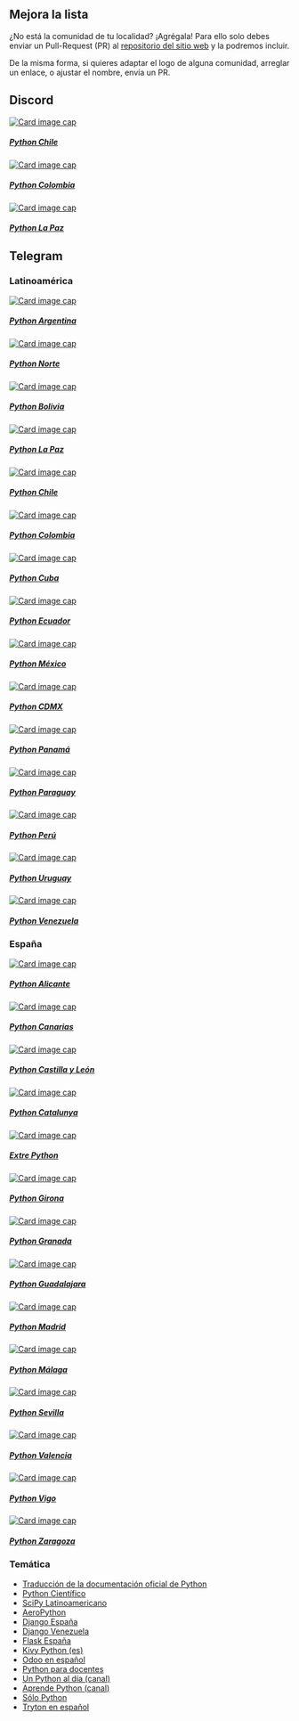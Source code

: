 ## Mejora la lista

¿No está la comunidad de tu localidad? ¡Agrégala!
Para ello solo debes enviar un Pull-Request (PR) al [repositorio del sitio
web](https://github.com/python-discord-es/web)
y la podremos incluir.

De la misma forma, si quieres adaptar el logo de alguna comunidad,
arreglar un enlace, o ajustar el nombre, envía un PR.

## Discord <i class="fa-brands fa-discord"></i>

<div class="row flex">

  <div class="col-sm-12 col-md-6 col-lg-4 col-xl-3">
    <div class="card mb-3">
    <a href="https://discord.gg/dTHMfJvauS" class="stretched-link">
      <img class="card-img-top" src="assets/comunidades/python_chile.jpg" alt="Card image cap">
      <div class="card-body">
        <h5 class="card-title">Python Chile</h5>
      </div>
    </a>
    </div>
  </div>

  <div class="col-sm-12 col-md-6 col-lg-4 col-xl-3">
    <div class="card mb-3">
    <a href="https://discord.gg/MGYQzUaA3S" class="stretched-link">
      <img class="card-img-top" src="assets/comunidades/python_colombia.jpg" alt="Card image cap">
      <div class="card-body">
        <h5 class="card-title">Python Colombia</h5>
      </div>
    </a>
    </div>
  </div>

  <div class="col-sm-12 col-md-6 col-lg-4 col-xl-3">
    <div class="card mb-3">
    <a href="https://discord.gg/Fr2HUqv64P" class="stretched-link">
      <img class="card-img-top" src="assets/comunidades/python_lapaz.jpg" alt="Card image cap">
      <div class="card-body">
        <h5 class="card-title">Python La Paz</h5>
      </div>
    </a>
    </div>
  </div>

</div>

## Telegram <i class="fa-brands fa-telegram"></i>


### Latinoamérica

<div class="row flex">

  <!-- Argentina -->
  <div class="col-sm-12 col-md-6 col-lg-4 col-xl-3">
    <div class="card mb-3">
    <a href="https://t.me/pythonargentina" class="stretched-link">
      <img class="card-img-top" src="assets/comunidades/python_argentina.jpg" alt="Card image cap">
      <div class="card-body">
        <h5 class="card-title">Python Argentina</h5>
      </div>
    </a>
    </div>
  </div>
  <div class="col-sm-12 col-md-6 col-lg-4 col-xl-3">
    <div class="card mb-3">
    <a href="https://t.me/pythonnorte" class="stretched-link">
      <img class="card-img-top" src="assets/comunidades/python_norte.jpg" alt="Card image cap">
      <div class="card-body">
        <h5 class="card-title">Python Norte</h5>
      </div>
    </a>
    </div>
  </div>

  <!-- Bolivia -->
  <div class="col-sm-12 col-md-6 col-lg-4 col-xl-3">
    <div class="card mb-3">
    <a href="https://t.me/PythonBolivia" class="stretched-link">
      <img class="card-img-top" src="assets/comunidades/python_logo.png" alt="Card image cap">
      <div class="card-body">
        <h5 class="card-title">Python Bolivia</h5>
      </div>
    </a>
    </div>
  </div>

  <div class="col-sm-12 col-md-6 col-lg-4 col-xl-3">
    <div class="card mb-3">
    <a href="https://t.me/pythonlapaz" class="stretched-link">
      <img class="card-img-top" src="assets/comunidades/python_lapaz.jpg" alt="Card image cap">
      <div class="card-body">
        <h5 class="card-title">Python La Paz</h5>
      </div>
    </a>
    </div>
  </div>

  <!-- Chile -->
  <div class="col-sm-12 col-md-6 col-lg-4 col-xl-3">
    <div class="card mb-3">
    <a href="https://t.me/PythonChile" class="stretched-link">
      <img class="card-img-top" src="assets/comunidades/python_chile.jpg" alt="Card image cap">
      <div class="card-body">
        <h5 class="card-title">Python Chile</h5>
      </div>
    </a>
    </div>
  </div>
  <!-- Colombia -->
  <div class="col-sm-12 col-md-6 col-lg-4 col-xl-3">
    <div class="card mb-3">
    <a href="https://t.me/pythoncolombia" class="stretched-link">
      <img class="card-img-top" src="assets/comunidades/python_colombia.jpg" alt="Card image cap">
      <div class="card-body">
        <h5 class="card-title">Python Colombia</h5>
      </div>
    </a>
    </div>
  </div>
  <!-- Costa Rica -->
  <!-- Cuba -->
  <div class="col-sm-12 col-md-6 col-lg-4 col-xl-3">
    <div class="card mb-3">
    <a href="https://t.me/pythoncuba" class="stretched-link">
      <img class="card-img-top" src="assets/comunidades/python_cuba.jpg" alt="Card image cap">
      <div class="card-body">
        <h5 class="card-title">Python Cuba</h5>
      </div>
    </a>
    </div>
  </div>
  <!-- Ecuador -->
  <div class="col-sm-12 col-md-6 col-lg-4 col-xl-3">
    <div class="card mb-3">
    <a href="https://t.me/PythonEcuador" class="stretched-link">
      <img class="card-img-top" src="assets/comunidades/python_ecuador.jpg" alt="Card image cap">
      <div class="card-body">
        <h5 class="card-title">Python Ecuador</h5>
      </div>
    </a>
    </div>
  </div>
  <!-- El Salvador -->

  <!-- Guatemala -->

  <!-- Guinea Ecuatorial -->

  <!-- Honduras -->

  <!-- México -->
  <div class="col-sm-12 col-md-6 col-lg-4 col-xl-3">
    <div class="card mb-3">
    <a href="https://t.me/PythonMexico" class="stretched-link">
      <img class="card-img-top" src="assets/comunidades/python_mexico.jpg" alt="Card image cap">
      <div class="card-body">
        <h5 class="card-title">Python México</h5>
      </div>
    </a>
    </div>
  </div>
  <div class="col-sm-12 col-md-6 col-lg-4 col-xl-3">
    <div class="card mb-3">
    <a href="https://t.me/pythonCDMX" class="stretched-link">
      <img class="card-img-top" src="assets/comunidades/python_cdmx.jpg" alt="Card image cap">
      <div class="card-body">
        <h5 class="card-title">Python CDMX</h5>
      </div>
    </a>
    </div>
  </div>

  <!-- Nicaragua -->

  <!-- Panamá -->
  <div class="col-sm-12 col-md-6 col-lg-4 col-xl-3">
    <div class="card mb-3">
    <a href="https://t.me/PythonPanama" class="stretched-link">
      <img class="card-img-top" src="assets/comunidades/python_panama.jpg" alt="Card image cap">
      <div class="card-body">
        <h5 class="card-title">Python Panamá</h5>
      </div>
    </a>
    </div>
  </div>

  <!-- Paraguay -->
  <div class="col-sm-12 col-md-6 col-lg-4 col-xl-3">
    <div class="card mb-3">
    <a href="https://t.me/pythonparaguay" class="stretched-link">
      <img class="card-img-top" src="assets/comunidades/python_paraguay.jpg" alt="Card image cap">
      <div class="card-body">
        <h5 class="card-title">Python Paraguay</h5>
      </div>
    </a>
    </div>
  </div>

  <!-- Perú -->
  <div class="col-sm-12 col-md-6 col-lg-4 col-xl-3">
    <div class="card mb-3">
    <a href="https://t.me/PytonPeru" class="stretched-link">
      <img class="card-img-top" src="assets/comunidades/python_peru.jpg" alt="Card image cap">
      <div class="card-body">
        <h5 class="card-title">Python Perú</h5>
      </div>
    </a>
    </div>
  </div>
  <!-- República Dominicana -->

  <!-- Uruguay -->
  <div class="col-sm-12 col-md-6 col-lg-4 col-xl-3">
    <div class="card mb-3">
    <a href="https://t.me/PythonUruguay" class="stretched-link">
      <img class="card-img-top" src="assets/comunidades/python_logo.png" alt="Card image cap">
      <div class="card-body">
        <h5 class="card-title">Python Uruguay</h5>
      </div>
    </a>
    </div>
  </div>

  <!-- Venezuela -->
  <div class="col-sm-12 col-md-6 col-lg-4 col-xl-3">
    <div class="card mb-3">
    <a href="https://t.me/Python_Venezuela" class="stretched-link">
      <img class="card-img-top" src="assets/comunidades/python_venezuela.jpg" alt="Card image cap">
      <div class="card-body">
        <h5 class="card-title">Python Venezuela</h5>
      </div>
    </a>
    </div>
  </div>

</div>

### España

<div class="row flex">

  <div class="col-sm-12 col-md-6 col-lg-4 col-xl-3">
    <div class="card mb-3">
    <a href="https://t.me/python_alc" class="stretched-link">
      <img class="card-img-top" src="assets/comunidades/python_alicante.jpg" alt="Card image cap">
      <div class="card-body">
        <h5 class="card-title">Python Alicante</h5>
      </div>
    </a>
    </div>
  </div>

  <div class="col-sm-12 col-md-6 col-lg-4 col-xl-3">
    <div class="card mb-3">
    <a href="https://t.me/joinchat/AJ7pmT-X0xZVPgWDIzGA-A" class="stretched-link">
      <img class="card-img-top" src="assets/comunidades/python_canarias.jpg" alt="Card image cap">
      <div class="card-body">
        <h5 class="card-title">Python Canarias</h5>
      </div>
    </a>
    </div>
  </div>

  <div class="col-sm-12 col-md-6 col-lg-4 col-xl-3">
    <div class="card mb-3">
    <a href="https://t.me/PyCyL" class="stretched-link">
      <img class="card-img-top" src="assets/comunidades/python_castillayleon.jpg" alt="Card image cap">
      <div class="card-body">
        <h5 class="card-title">Python Castilla y León</h5>
      </div>
    </a>
    </div>
  </div>

  <div class="col-sm-12 col-md-6 col-lg-4 col-xl-3">
    <div class="card mb-3">
    <a href="https://t.me/pythoncatalunya" class="stretched-link">
      <img class="card-img-top" src="assets/comunidades/python_logo.png" alt="Card image cap">
      <div class="card-body">
        <h5 class="card-title">Python Catalunya</h5>
      </div>
    </a>
    </div>
  </div>

  <div class="col-sm-12 col-md-6 col-lg-4 col-xl-3">
    <div class="card mb-3">
    <a href="https://t.me/ExtrePython_grupo" class="stretched-link">
      <img class="card-img-top" src="assets/comunidades/python_logo.png" alt="Card image cap">
      <div class="card-body">
        <h5 class="card-title">Extre Python</h5>
      </div>
    </a>
    </div>
  </div>

  <div class="col-sm-12 col-md-6 col-lg-4 col-xl-3">
    <div class="card mb-3">
    <a href="https://t.me/pygrn" class="stretched-link">
      <img class="card-img-top" src="assets/comunidades/python_girona.jpg" alt="Card image cap">
      <div class="card-body">
        <h5 class="card-title">Python Girona</h5>
      </div>
    </a>
    </div>
  </div>

  <div class="col-sm-12 col-md-6 col-lg-4 col-xl-3">
    <div class="card mb-3">
    <a href="https://t.me/pythongrx" class="stretched-link">
      <img class="card-img-top" src="assets/comunidades/python_granada.jpg" alt="Card image cap">
      <div class="card-body">
        <h5 class="card-title">Python Granada</h5>
      </div>
    </a>
    </div>
  </div>

  <div class="col-sm-12 col-md-6 col-lg-4 col-xl-3">
    <div class="card mb-3">
    <a href="https://t.me/pythonguada" class="stretched-link">
      <img class="card-img-top" src="assets/comunidades/python_logo.png" alt="Card image cap">
      <div class="card-body">
        <h5 class="card-title">Python Guadalajara</h5>
      </div>
    </a>
    </div>
  </div>

  <div class="col-sm-12 col-md-6 col-lg-4 col-xl-3">
    <div class="card mb-3">
    <a href="https://t.me/pythonmadrid" class="stretched-link">
      <img class="card-img-top" src="assets/comunidades/python_madrid.jpg" alt="Card image cap">
      <div class="card-body">
        <h5 class="card-title">Python Madrid</h5>
      </div>
    </a>
    </div>
  </div>

  <div class="col-sm-12 col-md-6 col-lg-4 col-xl-3">
    <div class="card mb-3">
    <a href="https://t.me/python_malaga" class="stretched-link">
      <img class="card-img-top" src="assets/comunidades/python_malaga.jpg" alt="Card image cap">
      <div class="card-body">
        <h5 class="card-title">Python Málaga</h5>
      </div>
    </a>
    </div>
  </div>

  <div class="col-sm-12 col-md-6 col-lg-4 col-xl-3">
    <div class="card mb-3">
    <a href="https://t.me/joinchat/AgH9wQ4oQVIpbW_1gDvH-A" class="stretched-link">
      <img class="card-img-top" src="assets/comunidades/python_logo.png" alt="Card image cap">
      <div class="card-body">
        <h5 class="card-title">Python Sevilla</h5>
      </div>
    </a>
    </div>
  </div>

  <div class="col-sm-12 col-md-6 col-lg-4 col-xl-3">
    <div class="card mb-3">
    <a href="https://t.me/python_vlc" class="stretched-link">
      <img class="card-img-top" src="assets/comunidades/python_valencia.jpg" alt="Card image cap">
      <div class="card-body">
        <h5 class="card-title">Python Valencia</h5>
      </div>
    </a>
    </div>
  </div>

  <div class="col-sm-12 col-md-6 col-lg-4 col-xl-3">
    <div class="card mb-3">
    <a href="https://t.me/joinchat/DdKphwfW2-qqPf5JsVGjCg" class="stretched-link">
      <img class="card-img-top" src="assets/comunidades/python_logo.png" alt="Card image cap">
      <div class="card-body">
        <h5 class="card-title">Python Vigo</h5>
      </div>
    </a>
    </div>
  </div>

  <div class="col-sm-12 col-md-6 col-lg-4 col-xl-3">
    <div class="card mb-3">
    <a href="https://t.me/PythonZaragoza" class="stretched-link">
      <img class="card-img-top" src="assets/comunidades/python_zaragoza.jpg" alt="Card image cap">
      <div class="card-body">
        <h5 class="card-title">Python Zaragoza</h5>
      </div>
    </a>
    </div>
  </div>
</div>

### Temática

- [Traducción de la documentación oficial de Python](https://t.me/python_docs_es)
- [Python Científico](https://t.me/python_cientifico)
- [SciPy Latinoamericano](https://t.me/scipyla)
- [AeroPython](https://t.me/AeroPython)
- [Django España](https://t.me/DjangoEsp)
- [Django Venezuela](https://t.me/DjangoVE)
- [Flask España](https://t.me/FlaskEsp)
- [Kivy Python (es)](https://t.me/kivy_python_es)
- [Odoo en español](https://t.me/odoo_es)
- [Python para docentes](https://t.me/pythonparadocentes)
- [Un Python al día (canal)](https://t.me/UnPythonAlDia)
- [Aprende Python (canal)](https://t.me/aprendepython)
- [Sólo Python](https://t.me/Python_es)
- [Tryton en español](https://t.me/trytonespana)
